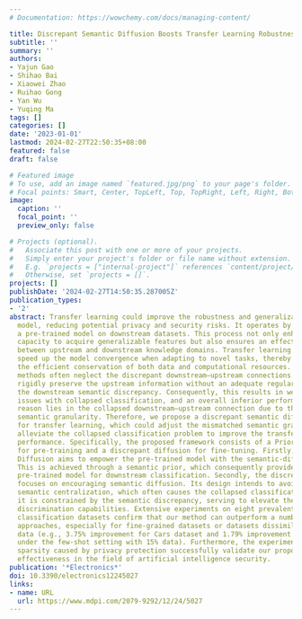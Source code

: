 ```yaml
---
# Documentation: https://wowchemy.com/docs/managing-content/

title: Discrepant Semantic Diffusion Boosts Transfer Learning Robustness
subtitle: ''
summary: ''
authors:
- Yajun Gao
- Shihao Bai
- Xiaowei Zhao
- Ruihao Gong
- Yan Wu
- Yuqing Ma
tags: []
categories: []
date: '2023-01-01'
lastmod: 2024-02-27T22:50:35+08:00
featured: false
draft: false

# Featured image
# To use, add an image named `featured.jpg/png` to your page's folder.
# Focal points: Smart, Center, TopLeft, Top, TopRight, Left, Right, BottomLeft, Bottom, BottomRight.
image:
  caption: ''
  focal_point: ''
  preview_only: false

# Projects (optional).
#   Associate this post with one or more of your projects.
#   Simply enter your project's folder or file name without extension.
#   E.g. `projects = ["internal-project"]` references `content/project/deep-learning/index.md`.
#   Otherwise, set `projects = []`.
projects: []
publishDate: '2024-02-27T14:50:35.287005Z'
publication_types:
- '2'
abstract: Transfer learning could improve the robustness and generalization of the
  model, reducing potential privacy and security risks. It operates by fine-tuning
  a pre-trained model on downstream datasets. This process not only enhances the model’s
  capacity to acquire generalizable features but also ensures an effective alignment
  between upstream and downstream knowledge domains. Transfer learning can effectively
  speed up the model convergence when adapting to novel tasks, thereby leading to
  the efficient conservation of both data and computational resources. However, existing
  methods often neglect the discrepant downstream–upstream connections. Instead, they
  rigidly preserve the upstream information without an adequate regularization of
  the downstream semantic discrepancy. Consequently, this results in weak generalization,
  issues with collapsed classification, and an overall inferior performance. The main
  reason lies in the collapsed downstream–upstream connection due to the mismatched
  semantic granularity. Therefore, we propose a discrepant semantic diffusion method
  for transfer learning, which could adjust the mismatched semantic granularity and
  alleviate the collapsed classification problem to improve the transfer learning
  performance. Specifically, the proposed framework consists of a Prior-Guided Diffusion
  for pre-training and a discrepant diffusion for fine-tuning. Firstly, the Prior-Guided
  Diffusion aims to empower the pre-trained model with the semantic-diffusion ability.
  This is achieved through a semantic prior, which consequently provides a more robust
  pre-trained model for downstream classification. Secondly, the discrepant diffusion
  focuses on encouraging semantic diffusion. Its design intends to avoid the unwanted
  semantic centralization, which often causes the collapsed classification. Furthermore,
  it is constrained by the semantic discrepancy, serving to elevate the downstream
  discrimination capabilities. Extensive experiments on eight prevalent downstream
  classification datasets confirm that our method can outperform a number of state-of-the-art
  approaches, especially for fine-grained datasets or datasets dissimilar to upstream
  data (e.g., 3.75% improvement for Cars dataset and 1.79% improvement for SUN dataset
  under the few-shot setting with 15% data). Furthermore, the experiments of data
  sparsity caused by privacy protection successfully validate our proposed method’s
  effectiveness in the field of artificial intelligence security.
publication: '*Electronics*'
doi: 10.3390/electronics12245027
links:
- name: URL
  url: https://www.mdpi.com/2079-9292/12/24/5027
---
```

